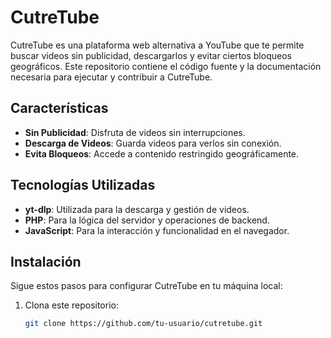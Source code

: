 # CutreTube

CutreTube es una plataforma web alternativa a YouTube que te permite buscar videos sin publicidad, descargarlos y evitar ciertos bloqueos geográficos. Este repositorio contiene el código fuente y la documentación necesaria para ejecutar y contribuir a CutreTube.

## Características

- **Sin Publicidad**: Disfruta de videos sin interrupciones.
- **Descarga de Videos**: Guarda videos para verlos sin conexión.
- **Evita Bloqueos**: Accede a contenido restringido geográficamente.

## Tecnologías Utilizadas

- **yt-dlp**: Utilizada para la descarga y gestión de videos.
- **PHP**: Para la lógica del servidor y operaciones de backend.
- **JavaScript**: Para la interacción y funcionalidad en el navegador.

## Instalación

Sigue estos pasos para configurar CutreTube en tu máquina local:

1. Clona este repositorio:
   ```sh
   git clone https://github.com/tu-usuario/cutretube.git
